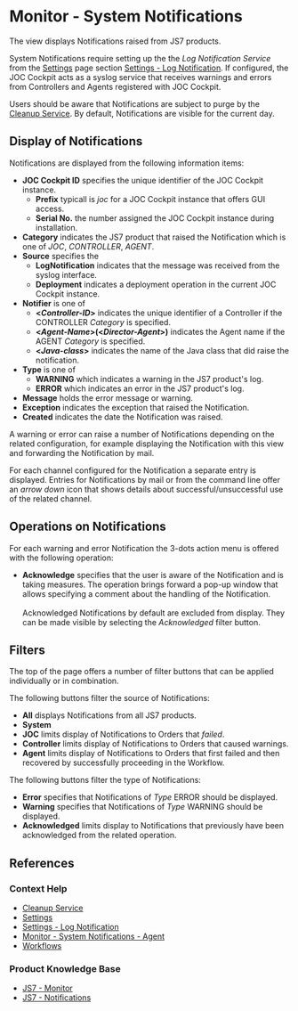 # Monitor - System Notifications

The view displays Notifications raised from JS7 products.

System Notifications require setting up the the *Log Notification Service* from the [Settings](/settings) page section [Settings - Log Notification](/settings-log-notification). If configured, the JOC Cockpit acts as a syslog service that receives warnings and errors from Controllers and Agents registered with JOC Cockpit.

Users should be aware that Notifications are subject to purge by the [Cleanup Service](/service-cleanup). By default, Notifications are visible for the current day.

## Display of Notifications

Notifications are displayed from the following information items:

- **JOC Cockpit ID** specifies the unique identifier of the JOC Cockpit instance. 
  - **Prefix** typicall is *joc* for a JOC Cockpit instance that offers GUI access.
  - **Serial No.** the number assigned the JOC Cockpit instance during installation.
- **Category** indicates the JS7 product that raised the Notification which is one of *JOC*, *CONTROLLER*, *AGENT*.
- **Source** specifies the 
  - **LogNotification** indicates that the message was received from the syslog interface.
  - **Deployment** indicates a deployment operation in the current JOC Cockpit instance.
- **Notifier** is one of
  - **<*Controller-ID*>** indicates the unique identifier of a Controller if the CONTROLLER *Category* is specified.
  - **<*Agent-Name*>(<*Director-Agent*>)** indicates the Agent name if the AGENT *Category* is specified.
  - **<*Java-class*>** indicates the name of the Java class that did raise the notification.
- **Type** is one of
  - **WARNING** which indicates a warning in the JS7 product's log.
  - **ERROR** which indicates an error in the JS7 product's log.
- **Message** holds the error message or warning.
- **Exception** indicates the exception that raised the Notification.
- **Created** indicates the date the Notification was raised.

A warning or error can raise a number of Notifications depending on the related configuration, for example displaying the Notification with this view and forwarding the Notification by mail. 

For each channel configured for the Notification a separate entry is displayed. Entries for Notifications by mail or from the command line offer an *arrow down* icon that shows details about successful/unsuccessful use of the related channel.

## Operations on Notifications

For each warning and error Notification the 3-dots action menu is offered with the following operation:

- **Acknowledge** specifies that the user is aware of the Notification and is taking measures. The operation brings forward a pop-up window that allows specifying a comment about the handling of the Notification. <br/><br/>Acknowledged Notifications by default are excluded from display. They can be made visible by selecting the *Acknowledged* filter button.

## Filters

The top of the page offers a number of filter buttons that can be applied individually or in combination.

The following buttons filter the source of Notifications:

- **All** displays Notifications from all JS7 products.
- **System**
- **JOC** limits display of Notifications to Orders that *failed*.
- **Controller** limits display of Notifications to Orders that caused warnings.
- **Agent** limits display of Notifications to Orders that first failed and then recovered by successfully proceeding in the Workflow.

The following buttons filter the type of Notifications:

- **Error** specifies that Notifications of *Type* ERROR should be displayed.
- **Warning** specifies that Notifications of *Type* WARNING should be displayed.
- **Acknowledged** limits display to Notifications that previously have been acknowledged from the related operation.

## References

### Context Help

- [Cleanup Service](/service-cleanup)
- [Settings](/settings)
- [Settings - Log Notification](/settings-log-notification)
- [Monitor - System Notifications - Agent](/monitor-notifications-system)
- [Workflows](/workflows)

### Product Knowledge Base

- [JS7 - Monitor](https://kb.sos-berlin.com/display/JS7/JS7+-+Monitor)
- [JS7 - Notifications](https://kb.sos-berlin.com/display/JS7/JS7+-+Notifications)
